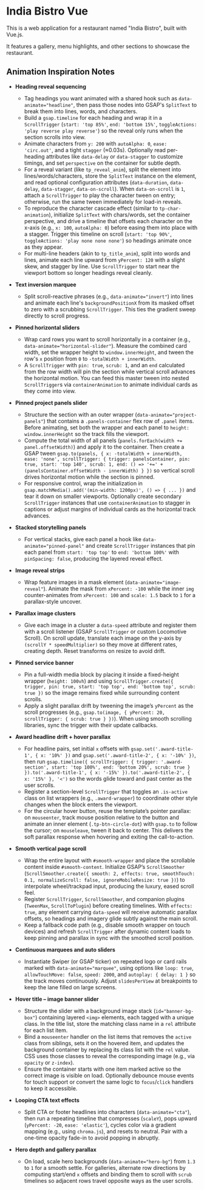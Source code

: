 # India Bistro Vue

This is a web application for a restaurant named "India Bistro", built with Vue.js.

It features a gallery, menu highlights, and other sections to showcase the restaurant.

## Animation Inspiration Notes

- **Heading reveal sequencing**
  - Tag headings you want animated with a shared hook such as `data-animate="headline"`, then pass those nodes into GSAP's `SplitText` to break them into lines, words, and characters.
  - Build a `gsap.timeline` for each heading and wrap it in a `ScrollTrigger` (`start: 'top 85%'`, `end: 'bottom 15%'`, `toggleActions: 'play reverse play reverse'`) so the reveal only runs when the section scrolls into view.
  - Animate characters from `y: 200` with `autoAlpha: 0`, `ease: 'circ.out'`, and a tight `stagger` (≈0.03s). Optionally read per-heading attributes like `data-delay` or `data-stagger` to customize timings, and set `perspective` on the container for subtle depth.
  - For a reveal variant (like `tp_reveal_anim`), split the element into lines/words/characters, store the `SplitText` instance on the element, and read optional configuration attributes (`data-duration`, `data-delay`, `data-stagger`, `data-on-scroll`). When `data-on-scroll` is `1`, attach a `ScrollTrigger` to play the character tween on entry; otherwise, run the same tween immediately for load-in reveals.
  - To reproduce the character cascade effect (similar to `tp-char-animation`), initialize `SplitText` with chars/words, set the container perspective, and drive a timeline that offsets each character on the x-axis (e.g., `x: 100`, `autoAlpha: 0`) before easing them into place with a stagger. Trigger this timeline on scroll (`start: 'top 90%'`, `toggleActions: 'play none none none'`) so headings animate once as they appear.
  - For multi-line headers (akin to `tp_title_anim`), split into words and lines, animate each line upward from `yPercent: 120` with a slight skew, and stagger by line. Use `ScrollTrigger` to start near the viewport bottom so longer headings reveal cleanly.

- **Text inversion marquee**
  - Split scroll-reactive phrases (e.g., `data-animate="invert"`) into lines and animate each line's `backgroundPositionX` from its masked offset to zero with a scrubbing `ScrollTrigger`. This ties the gradient sweep directly to scroll progress.

- **Pinned horizontal sliders**
  - Wrap card rows you want to scroll horizontally in a container (e.g., `data-animate="horizontal-slider"`). Measure the combined card width, set the wrapper height to `window.innerHeight`, and tween the row's `x` position from `0` to `-totalWidth + innerWidth`.
  - A `ScrollTrigger` with `pin: true`, `scrub: 1`, and an `end` calculated from the row width will pin the section while vertical scroll advances the horizontal motion. You can feed this master tween into nested `ScrollTrigger`s via `containerAnimation` to animate individual cards as they come into view.

- **Pinned project panels slider**
  - Structure the section with an outer wrapper (`data-animate="project-panels"`) that contains a `.panels-container` flex row of `.panel` items. Before animating, set both the wrapper and each panel to `height: window.innerHeight` so the track fills the viewport.
  - Compute the total width of all panels (`panels.forEach(width += panel.offsetWidth)`) and apply it to the container. Then create a GSAP tween `gsap.to(panels, { x: -totalWidth + innerWidth, ease: 'none', scrollTrigger: { trigger: panelsContainer, pin: true, start: 'top 140', scrub: 1, end: () => '+=' + (panelsContainer.offsetWidth - innerWidth) } })` so vertical scroll drives horizontal motion while the section is pinned.
  - For responsive control, wrap the initialization in `gsap.matchMedia().add('(min-width: 1200px)', () => { ... })` and tear it down on smaller viewports. Optionally create secondary `ScrollTrigger` instances that use `containerAnimation` to stagger in captions or adjust margins of individual cards as the horizontal track advances.

- **Stacked storytelling panels**
  - For vertical stacks, give each panel a hook like `data-animate="pinned-panel"` and create `ScrollTrigger` instances that pin each panel from `start: 'top top'` to `end: 'bottom 100%'` with `pinSpacing: false`, producing the layered reveal effect.

- **Image reveal strips**
  - Wrap feature images in a mask element (`data-animate="image-reveal"`). Animate the mask from `xPercent: -100` while the inner `img` counter-animates from `xPercent: 100` and `scale: 1.5` back to `1` for a parallax-style uncover.

- **Parallax image clusters**
  - Give each image in a cluster a `data-speed` attribute and register them with a scroll listener (GSAP `ScrollTrigger` or custom Locomotive Scroll). On scroll update, translate each image on the y-axis by `(scrollY * speedMultiplier)` so they move at different rates, creating depth. Reset transforms on resize to avoid drift.

- **Pinned service banner**
  - Pin a full-width media block by placing it inside a fixed-height wrapper (`height: 100vh`) and using `ScrollTrigger.create({ trigger, pin: true, start: 'top top', end: 'bottom top', scrub: true })` so the image remains fixed while surrounding content scrolls.
  - Apply a slight parallax drift by tweening the image’s `yPercent` as the scroll progresses (e.g., `gsap.to(image, { yPercent: 20, scrollTrigger: { scrub: true } })`). When using smooth scrolling libraries, sync the trigger with their update callbacks.

- **Award headline drift + hover parallax**
  - For headline pairs, set initial `x` offsets with `gsap.set('.award-title-1', { x: '10%' })` and `gsap.set('.award-title-2', { x: '-10%' })`, then run `gsap.timeline({ scrollTrigger: { trigger: '.award-section', start: 'top 100%', end: 'bottom 20%', scrub: true } }).to('.award-title-1', { x: '-15%' }).to('.award-title-2', { x: '15%' }, '<')` so the words glide toward and past center as the user scrolls.
  - Register a section-level `ScrollTrigger` that toggles an `.is-active` class on list wrappers (e.g., `.award-wrapper`) to coordinate other style changes when the block enters the viewport.
  - For the circular hover button, reuse the template’s pointer parallax: on `mouseenter`, track mouse position relative to the button and animate an inner element (`.tp-btn-circle-dot`) with `gsap.to` to follow the cursor; on `mouseleave`, tween it back to center. This delivers the soft parallax response when hovering and exiting the call-to-action.

- **Smooth vertical page scroll**
  - Wrap the entire layout with `#smooth-wrapper` and place the scrollable content inside `#smooth-content`. Initialize GSAP’s `ScrollSmoother` (`ScrollSmoother.create({ smooth: 2, effects: true, smoothTouch: 0.1, normalizeScroll: false, ignoreMobileResize: true })`) to interpolate wheel/trackpad input, producing the luxury, eased scroll feel.
  - Register `ScrollTrigger`, `ScrollSmoother`, and companion plugins (`TweenMax`, `ScrollToPlugin`) before creating timelines. With `effects: true`, any element carrying `data-speed` will receive automatic parallax offsets, so headings and imagery glide subtly against the main scroll.
  - Keep a fallback code path (e.g., disable smooth wrapper on touch devices) and refresh `ScrollTrigger` after dynamic content loads to keep pinning and parallax in sync with the smoothed scroll position.

- **Continuous marquees and auto sliders**
  - Instantiate Swiper (or GSAP ticker) on repeated logo or card rails marked with `data-animate="marquee"`, using options like `loop: true`, `allowTouchMove: false`, `speed: 2000`, and `autoplay: { delay: 1 }` so the track moves continuously. Adjust `slidesPerView` at breakpoints to keep the lane filled on large screens.

- **Hover title – image banner slider**
  - Structure the slider with a background image stack (`id="banner-bg-box"`) containing layered `<img>` elements, each tagged with a unique class. In the title list, store the matching class name in a `rel` attribute for each list item.
  - Bind a `mouseenter` handler on the list items that removes the `active` class from siblings, sets it on the hovered item, and updates the background container by replacing its class list with the `rel` value. CSS uses those classes to reveal the corresponding image (e.g., via `opacity` or `z-index`).
  - Ensure the container starts with one item marked active so the correct image is visible on load. Optionally debounce mouse events for touch support or convert the same logic to `focus`/`click` handlers to keep it accessible.

- **Looping CTA text effects**
  - Split CTA or footer headlines into characters (`data-animate="cta"`), then run a repeating timeline that compresses (`scaleY`), pops upward (`yPercent: -20`, `ease: 'elastic'`), cycles color via a gradient mapping (e.g., using `chroma.js`), and resets to neutral. Pair with a one-time opacity fade-in to avoid popping in abruptly.

- **Hero depth and gallery parallax**
  - On load, scale hero backgrounds (`data-animate="hero-bg"`) from `1.3` to `1` for a smooth settle. For galleries, alternate row directions by computing start/end `x` offsets and binding them to scroll with `scrub` timelines so adjacent rows travel opposite ways as the user scrolls.